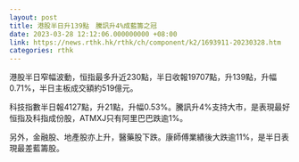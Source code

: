 ```yaml
---
layout: post
title: 港股半日升139點　騰訊升4%成藍籌之冠
date: 2023-03-28 12:12:06.000000000 +08:00
link: https://news.rthk.hk/rthk/ch/component/k2/1693911-20230328.htm
categories: rthk
---
```


港股半日窄幅波動，恒指最多升近230點，半日收報19707點，升139點，升幅0.71%，半日主板成交額約519億元。

科技指數半日報4127點，升21點，升幅0.53%。騰訊升4%支持大市，是表現最好恒指及科指成份股，ATMXJ只有阿里巴巴跌逾1%。

另外，金融股、地產股亦上升，醫藥股下跌。康師傅業績後大跌逾11%，是半日表現最差藍籌股。
